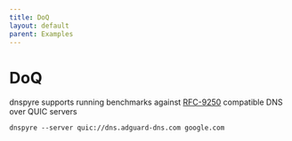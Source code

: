 ```yaml
---
title: DoQ
layout: default
parent: Examples
---
```


# DoQ
dnspyre supports running benchmarks against [RFC-9250](https://datatracker.ietf.org/doc/rfc9250/) compatible DNS over QUIC servers

```
dnspyre --server quic://dns.adguard-dns.com google.com
```
